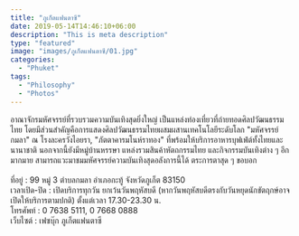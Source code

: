 ```yaml
---
title: "ภูเก็ตแฟนตาซี"
date: 2019-05-14T14:46:10+06:00
description: "This is meta description"
type: "featured"
image: "images/ภูเก็ตแฟนตาซี/01.jpg"
categories: 
  - "Phuket"
tags:
  - "Philosophy"
  - "Photos"
---
```


อาณาจักรมหัศจรรย์ที่รวบรวมความบันเทิงสุดยิ่งใหญ่ เป็นแหล่งท่องเที่ยวที่ถ่ายทอดศิลปวัฒนธรรมไทย โดยมีส่วนสำคัญคือการแสดงศิลปวัฒนธรรมไทยผสมผสานเทคโนโลยีระดับโลก "มหัศจรรย์กมลา" ณ โรงละครวังไอยรา, "ภัตตาคารมโนห์ราทอง" ที่พร้อมให้บริการอาหารบุฟเฟ่ต์ทั้งไทยและนานาชาติ นอกจากนี้ยังมีหมู่บ้านหรรษา แหล่งรวมสินค้าหัตถกรรมไทย และกิจกรรมบันเทิงต่าง ๆ อีกมากมาย สามารถแวะมาชมมหัศจรรย์ความบันเทิงสุดอลังการนี้ได้ ตระการตาสุด ๆ ขอบอก
<br/><br/>
ที่อยู่ : 99 หมู่ 3 ตำบลกมลา อำเภอกะทู้ จังหวัดภูเก็ต 83150<br/>
เวลาเปิด-ปิด : เปิดบริการทุกวัน ยกเว้นวันพฤหัสบดี (หากวันพฤหัสบดีตรงกับวันหยุดนักขัตฤกษ์อาจเปิดให้บริการตามปกติ) ตั้งแต่เวลา 17.30-23.30 น.<br/>
โทรศัพท์ : 0 7638 5111, 0 7668 0888<br/>
เว็บไซต์ : เฟซบุ๊ก ภูเก็ตแฟนตาซี<br/>


